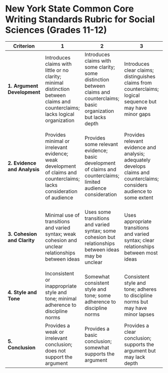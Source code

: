 
# New York State Common Core Writing Standards Rubric for Social Sciences (Grades 11-12)

| Criterion                  | 1 | 2 | 3 | 4 | 5 |
|----------------------------|---|---|---|---|---|
| **1. Argument Development** | Introduces claims with little or no clarity; minimal distinction between claims and counterclaims; lacks logical organization | Introduces claims with some clarity; some distinction between claims and counterclaims; basic organization but lacks depth | Introduces clear claims; distinguishes claims from counterclaims; logical sequence but may have minor gaps | Introduces precise and knowledgeable claims; clearly distinguishes claims from counterclaims; logically sequences with minor issues | Introduces precise, knowledgeable claims; clearly distinguishes and logically sequences claims, counterclaims, reasons, and evidence |
| **2. Evidence and Analysis** | Provides minimal or irrelevant evidence; weak development of claims and counterclaims; lacks consideration of audience | Provides some relevant evidence; basic development of claims and counterclaims; limited audience consideration | Provides relevant evidence and analysis; adequately develops claims and counterclaims; considers audience to some extent | Provides strong evidence and analysis; thoroughly develops claims and counterclaims; anticipates audience’s knowledge and biases | Provides the most relevant evidence and analysis; thoroughly develops claims and counterclaims with strong audience consideration |
| **3. Cohesion and Clarity** | Minimal use of transitions and varied syntax; weak cohesion and unclear relationships between ideas | Uses some transitions and varied syntax; some cohesion but relationships between ideas may be unclear | Uses appropriate transitions and varied syntax; clear relationships between most ideas | Uses varied syntax and transitions effectively; clear and cohesive relationships between ideas | Uses varied syntax and transitions skillfully; creates strong cohesion and clear relationships between all ideas |
| **4. Style and Tone** | Inconsistent or inappropriate style and tone; minimal adherence to discipline norms | Somewhat consistent style and tone; some adherence to discipline norms | Consistent style and tone; adheres to discipline norms but may have minor lapses | Maintains formal style and objective tone; adheres to discipline norms consistently | Establishes and maintains formal style and objective tone; fully adheres to discipline norms |
| **5. Conclusion** | Provides a weak or irrelevant conclusion; does not support the argument | Provides a basic conclusion; somewhat supports the argument | Provides a clear conclusion; supports the argument but may lack depth | Provides a strong conclusion; effectively supports the argument | Provides a compelling conclusion; thoroughly supports the argument and adds insight |

